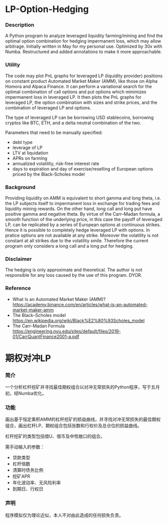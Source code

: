 # LP-Option-Hedging

### Description
A Python program to analyze leveraged liquidity farming/mining and find the optimal option combination for hedging impermanent loss, which may allow arbitrage. Initially written in May for my personal use. Optimized by 30x with Numba. Restructured and added annotations to make it more approachable.

### Utility
The code may plot PnL graphs for leveraged LP (liquidity provider) positions on constant product Automated Market Maker (AMM), like those on Alpha Homora and Alpaca Finance. It can perform a variational search for the optimal combination of call options and put options which minimizes impermanent loss in leveraged LP. It then plots the PnL graphs for leveraged LP, the option combination with sizes and strike prices, and the combination of leveraged LP and options.

The type of leveraged LP can be borrowing USD stablecoins, borrowing cryptos like BTC, ETH, and a delta neutral combination of the two.

Parameters that need to be manually specified:
* debt type
* leverage of LP
* LTV at liquidation
* APRs on farming
* annualized volatility, risk-free interest rate
* days to expiration and day of exercise/reselling of European options priced by the Black-Scholes model

### Background
Providing liquidity on AMM is equivalent to short gamma and long theta, i.e. the LP subjects itself to impermanent loss in exchange for trading fees and liquidity mining rewards. On the other hand, long call and long put have positive gamma and negative theta. By virtue of the Carr–Madan formula, a smooth function of the underlying price, in this case the payoff of leveraged LP, can be replicated by a series of European options at continuous strikes. Hence it is possible to completely hedge leveraged LP with options. In pratice options are not available at any strike. Moreover the volatility is not constant at all strikes due to the volatility smile. Therefore the current program only considers a long call and a long put for hedging.

### Disclaimer
The hedging is only approximate and theoretical. The author is not responsible for any loss caused by the use of this program. DYOR.

### Reference
* What Is an Automated Market Maker (AMM)? https://academy.binance.com/en/articles/what-is-an-automated-market-maker-amm
* The Black–Scholes model https://en.wikipedia.org/wiki/Black%E2%80%93Scholes_model
* The Carr-Madan Formula https://engineering.nyu.edu/sites/default/files/2019-01/CarrQuantFinance2001-a.pdf


# 期权对冲LP

### 简介
一个分析杠杆挖矿并寻找最佳期权组合以对冲无常损失的Python程序，写于五月初，经Numba优化。

### 功能
画出基于恒定乘积AMM的杠杆挖矿的损益曲线，并寻找对冲无常损失的最佳期权组合，画出杠杆LP、期权组合包括张数和行权价及总仓位的损益曲线。

杠杆挖矿的类型包括借U、借币及中性敞口的组合。

需手动输入的参数：
* 贷款类型
* 杠杆倍数
* 清算时债务比例
* 挖矿APR
* 年化波动率、无风险利率
* 到期日、行权日

### 声明
程序模拟仅为理论近似，本人不对由此造成的任何损失负责。
